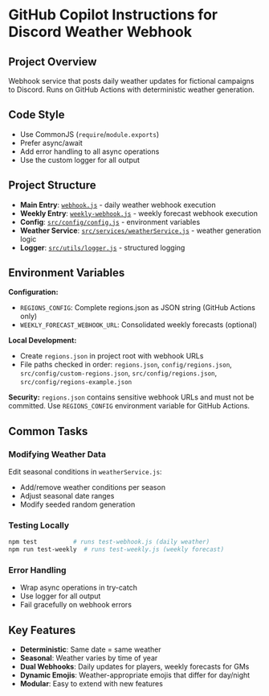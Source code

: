 # GitHub Copilot Instructions for Discord Weather Webhook

## Project Overview

Webhook service that posts daily weather updates for fictional campaigns to Discord. Runs on GitHub Actions with deterministic weather generation.

## Code Style

- Use CommonJS (`require`/`module.exports`)
- Prefer async/await
- Add error handling to all async operations
- Use the custom logger for all output

## Project Structure

- **Main Entry**: [`webhook.js`](../webhook.js) - daily weather webhook execution
- **Weekly Entry**: [`weekly-webhook.js`](../weekly-webhook.js) - weekly forecast webhook execution
- **Config**: [`src/config/config.js`](../src/config/config.js) - environment variables
- **Weather Service**: [`src/services/weatherService.js`](../src/services/weatherService.js) - weather generation logic
- **Logger**: [`src/utils/logger.js`](../src/utils/logger.js) - structured logging

## Environment Variables

**Configuration:**

- `REGIONS_CONFIG`: Complete regions.json as JSON string (GitHub Actions only)
- `WEEKLY_FORECAST_WEBHOOK_URL`: Consolidated weekly forecasts (optional)

**Local Development:**

- Create `regions.json` in project root with webhook URLs
- File paths checked in order: `regions.json`, `config/regions.json`, `src/config/custom-regions.json`, `src/config/regions.json`, `src/config/regions-example.json`

**Security:** `regions.json` contains sensitive webhook URLs and must not be committed. Use `REGIONS_CONFIG` environment variable for GitHub Actions.

## Common Tasks

### Modifying Weather Data

Edit seasonal conditions in `weatherService.js`:

- Add/remove weather conditions per season
- Adjust seasonal date ranges
- Modify seeded random generation

### Testing Locally

```bash
npm test          # runs test-webhook.js (daily weather)
npm run test-weekly  # runs test-weekly.js (weekly forecast)
```

### Error Handling

- Wrap async operations in try-catch
- Use logger for all output
- Fail gracefully on webhook errors

## Key Features

- **Deterministic**: Same date = same weather
- **Seasonal**: Weather varies by time of year
- **Dual Webhooks**: Daily updates for players, weekly forecasts for GMs
- **Dynamic Emojis**: Weather-appropriate emojis that differ for day/night
- **Modular**: Easy to extend with new features
